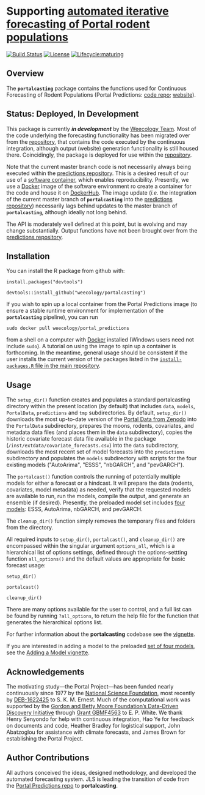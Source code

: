 # Supporting [automated iterative forecasting of Portal rodent populations](https://github.com/weecology/portalPredictions)
[![Build Status](https://travis-ci.org/weecology/portalcasting.svg?branch=master)](https://travis-ci.org/weecology/portalcasting)
[![License](http://img.shields.io/badge/license-MIT-blue.svg)](https://raw.githubusercontent.com/weecology/portalPredictions/master/LICENSE)
[![Lifecycle:maturing](https://img.shields.io/badge/lifecycle-maturing-blue.svg)](https://www.tidyverse.org/lifecycle/#maturing)

## Overview

The **`portalcasting`** package contains the functions used for Continuous
Forecasting of Rodent Populations (Portal Predictions: 
[code repo](https://github.com/weecology/portalPredictions);
[website](http://portal.naturecast.org/)).

## Status: Deployed, In Development

This package is currently ***in development*** by the 
[Weecology Team](https://www.weecology.org). Most of the code underlying the 
forecasting functionality has been migrated over from the 
[repository](https://github.com/weecology/portalPredictions),
that contains the code executed by the continuous integration,
although output (website) generation functionality is still housed there.
Coincidingly, the package is deployed for use within the 
[repository](https://github.com/weecology/portalPredictions).

Note that the current master branch code is not necessarily always being
executed within the [predictions 
repository](https://github.com/weecology/portalPredictions). This is a 
desired result of our use of a [software
container](https://en.wikipedia.org/wiki/Operating-system-level_virtualization),
which enables reproducibility. 
Presently, we use a [Docker](https://www.docker.com/) image of the 
software environment ro create a container for the code and house it on
[DockerHub](https://hub.docker.com/r/weecology/portal_predictions). The
image update (*i.e.* the integration of the current master branch of 
**`portalcasting`** into the [predictions 
repository](https://github.com/weecology/portalPredictions)) necessarily
lags behind updates to the master branch of **`portalcasting`**, although
ideally not long behind.

The API is moderately well defined at this point, but is evolving and
may change substantially. Output functions have not been brought over from
the [predictions repository](https://github.com/weecology/portalPredictions).


## Installation

You can install the R package from github with:

```
install.packages("devtools")
```
```
devtools::install_github("weecology/portalcasting")
```

If you wish to spin up a local container from the Portal Predictions 
image (to ensure a stable runtime environment for implementation
of the **`portalcasting`** pipeline), you can run

```
sudo docker pull weecology/portal_predictions
```
from a shell on a computer with [Docker](https://www.docker.com/) installed
(Windows users need not include `sudo`). A tutorial on using the image 
to spin up a container is forthcoming. In the meantime, general usage
should be consistent if the user installs the current version of the
packages listed in the [`install-packages.R` file in the main 
repository](https://github.com/weecology/portalPredictions/blob/master/install-packages.R).


## Usage

The `setup_dir()` function creates and populates a standard portalcasting
directory within the present location (by default) that includes `data`,
`models`, `PortalData`, `predictions` and `tmp` subdirectories. By default,
`setup_dir()` downloads the most up-to-date version of the 
[Portal Data from Zenodo](https://zenodo.org/record/2541170)
into the `PortalData` subdirectory, prepares the moons, rodents, covariates,
and metadata data files (and places them in the `data` subdirectory), copies 
the historic covariate forecast data file available in the package 
(`/inst/extdata/covariate_forecasts.csv`) into the `data` subdirectory, 
downloads the most recent set of model forecasts into the `predictions` 
subdirectory and populates the `models` subdirectory with scripts for the four
existing models ("AutoArima", "ESSS", "nbGARCH", and "pevGARCH").

The `portalcast()` function controls the running of potentially multiple 
models for either a forecast or a hindcast. It will prepare the data 
(rodents, covariates, model metadata) as needed, verify that the requested
models are available to run, run the models, compile the output, and
generate an ensemble (if desired). Presently, the preloaded model set includes
[four models](https://weecology.github.io/portalcasting/articles/models.html):
ESSS, AutoArima, nbGARCH, and pevGARCH. 

The `cleanup_dir()` function simply removes the temporary files and folders
from the directory.

All required inputs to `setup_dir()`, `portalcast()`, and `cleanup_dir()` 
are encompassed within the singular argument `options_all`, which is a 
hierarchical list of options settings, defined through the options-settting 
function `all_options()` and the default values are appropriate for basic 
forecast usage:

```
setup_dir()
```
```
portalcast()
```
```
cleanup_dir()
```

There are many options available for the user to control, and a full list
can be found by running `?all_options`, to return the help file for the 
function that generates the hierarchical options list. 

For further information about the **portalcasting** codebase see the 
[vignette](https://weecology.github.io/portalcasting/articles/codebase.html).

If you are interested in adding a model to the preloaded [set of four
models](https://weecology.github.io/portalcasting/articles/models.html),
see the [Adding a Model
vignette](https://weecology.github.io/portalcasting/articles/adding_a_model.html). 

## Acknowledgements 

The motivating study—the Portal Project—has been funded nearly continuously 
since 1977 by the [National Science Foundation](http://nsf.gov/), most recently
by [DEB-1622425](https://www.nsf.gov/awardsearch/showAward?AWD_ID=1622425) 
to S. K. M. Ernest. Much of the computational work was supported by the 
[Gordon and Betty Moore Foundation’s Data-Driven Discovery 
Initiative](http://www.moore.org/programs/science/data-driven-discovery) 
through [Grant GBMF4563](http://www.moore.org/grants/list/GBMF4563) to E. P. 
White. We thank Henry Senyondo for help with continuous integration, Hao
Ye for feedback on documents and code, Heather Bradley for logistical 
support, John Abatzoglou for assistance with climate forecasts, and James
Brown for establishing the Portal Project.

## Author Contributions

All authors conceived the ideas, designed methodology, and developed the 
automated forecasting system. JLS is leading the transition of code from
the [Portal Predictions repo](https://github.com/weecology/portalPredictions)
to **portalcasting**. 

